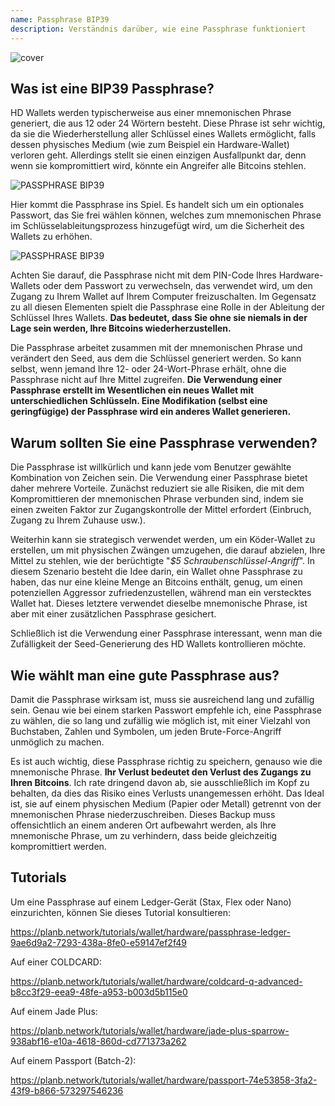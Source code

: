 ```yaml
---
name: Passphrase BIP39
description: Verständnis darüber, wie eine Passphrase funktioniert
---
```

![cover](assets/cover.webp)

## Was ist eine BIP39 Passphrase?

HD Wallets werden typischerweise aus einer mnemonischen Phrase generiert, die aus 12 oder 24 Wörtern besteht. Diese Phrase ist sehr wichtig, da sie die Wiederherstellung aller Schlüssel eines Wallets ermöglicht, falls dessen physisches Medium (wie zum Beispiel ein Hardware-Wallet) verloren geht. Allerdings stellt sie einen einzigen Ausfallpunkt dar, denn wenn sie kompromittiert wird, könnte ein Angreifer alle Bitcoins stehlen.

![PASSPHRASE BIP39](assets/notext/01.webp)

Hier kommt die Passphrase ins Spiel. Es handelt sich um ein optionales Passwort, das Sie frei wählen können, welches zum mnemonischen Phrase im Schlüsselableitungsprozess hinzugefügt wird, um die Sicherheit des Wallets zu erhöhen.

![PASSPHRASE BIP39](assets/notext/02.webp)

Achten Sie darauf, die Passphrase nicht mit dem PIN-Code Ihres Hardware-Wallets oder dem Passwort zu verwechseln, das verwendet wird, um den Zugang zu Ihrem Wallet auf Ihrem Computer freizuschalten. Im Gegensatz zu all diesen Elementen spielt die Passphrase eine Rolle in der Ableitung der Schlüssel Ihres Wallets. **Das bedeutet, dass Sie ohne sie niemals in der Lage sein werden, Ihre Bitcoins wiederherzustellen.**

Die Passphrase arbeitet zusammen mit der mnemonischen Phrase und verändert den Seed, aus dem die Schlüssel generiert werden. So kann selbst, wenn jemand Ihre 12- oder 24-Wort-Phrase erhält, ohne die Passphrase nicht auf Ihre Mittel zugreifen. **Die Verwendung einer Passphrase erstellt im Wesentlichen ein neues Wallet mit unterschiedlichen Schlüsseln. Eine Modifikation (selbst eine geringfügige) der Passphrase wird ein anderes Wallet generieren.**

## Warum sollten Sie eine Passphrase verwenden?

Die Passphrase ist willkürlich und kann jede vom Benutzer gewählte Kombination von Zeichen sein. Die Verwendung einer Passphrase bietet daher mehrere Vorteile. Zunächst reduziert sie alle Risiken, die mit dem Kompromittieren der mnemonischen Phrase verbunden sind, indem sie einen zweiten Faktor zur Zugangskontrolle der Mittel erfordert (Einbruch, Zugang zu Ihrem Zuhause usw.).

Weiterhin kann sie strategisch verwendet werden, um ein Köder-Wallet zu erstellen, um mit physischen Zwängen umzugehen, die darauf abzielen, Ihre Mittel zu stehlen, wie der berüchtigte "*$5 Schraubenschlüssel-Angriff*". In diesem Szenario besteht die Idee darin, ein Wallet ohne Passphrase zu haben, das nur eine kleine Menge an Bitcoins enthält, genug, um einen potenziellen Aggressor zufriedenzustellen, während man ein verstecktes Wallet hat. Dieses letztere verwendet dieselbe mnemonische Phrase, ist aber mit einer zusätzlichen Passphrase gesichert.

Schließlich ist die Verwendung einer Passphrase interessant, wenn man die Zufälligkeit der Seed-Generierung des HD Wallets kontrollieren möchte.

## Wie wählt man eine gute Passphrase aus?
Damit die Passphrase wirksam ist, muss sie ausreichend lang und zufällig sein. Genau wie bei einem starken Passwort empfehle ich, eine Passphrase zu wählen, die so lang und zufällig wie möglich ist, mit einer Vielzahl von Buchstaben, Zahlen und Symbolen, um jeden Brute-Force-Angriff unmöglich zu machen.

Es ist auch wichtig, diese Passphrase richtig zu speichern, genauso wie die mnemonische Phrase. **Ihr Verlust bedeutet den Verlust des Zugangs zu Ihren Bitcoins**. Ich rate dringend davon ab, sie ausschließlich im Kopf zu behalten, da dies das Risiko eines Verlusts unangemessen erhöht. Das Ideal ist, sie auf einem physischen Medium (Papier oder Metall) getrennt von der mnemonischen Phrase niederzuschreiben. Dieses Backup muss offensichtlich an einem anderen Ort aufbewahrt werden, als Ihre mnemonische Phrase, um zu verhindern, dass beide gleichzeitig kompromittiert werden.

## Tutorials

Um eine Passphrase auf einem Ledger-Gerät (Stax, Flex oder Nano) einzurichten, können Sie dieses Tutorial konsultieren:

https://planb.network/tutorials/wallet/hardware/passphrase-ledger-9ae6d9a2-7293-438a-8fe0-e59147ef2f49

Auf einer COLDCARD:

https://planb.network/tutorials/wallet/hardware/coldcard-q-advanced-b8cc3f29-eea9-48fe-a953-b003d5b115e0

Auf einem Jade Plus:

https://planb.network/tutorials/wallet/hardware/jade-plus-sparrow-938abf16-e10a-4618-860d-cd771373a262

Auf einem Passport (Batch-2):

https://planb.network/tutorials/wallet/hardware/passport-74e53858-3fa2-43f9-b866-573297546236
